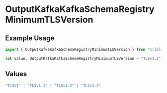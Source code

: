 # OutputKafkaKafkaSchemaRegistryMinimumTLSVersion

## Example Usage

```typescript
import { OutputKafkaKafkaSchemaRegistryMinimumTLSVersion } from "cribl-control-plane/models";

let value: OutputKafkaKafkaSchemaRegistryMinimumTLSVersion = "TLSv1.2";
```

## Values

```typescript
"TLSv1" | "TLSv1.1" | "TLSv1.2" | "TLSv1.3"
```